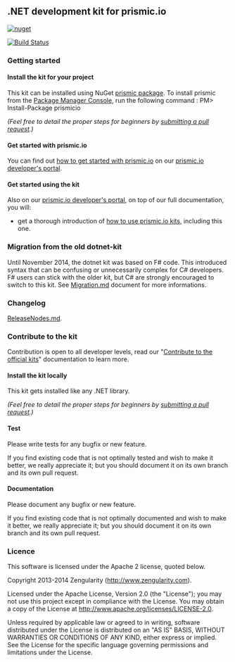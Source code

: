 ## .NET development kit for prismic.io

[![nuget](https://img.shields.io/nuget/v/Prismicio.svg)](https://www.nuget.org/packages/prismicio/)

[![Build Status](https://api.travis-ci.org/prismicio/csharp-kit.png)](https://travis-ci.org/prismicio/csharp-kit)

### Getting started

#### Install the kit for your project

This kit can be installed using NuGet [prismic package](https://www.nuget.org/packages/prismicio/).
To install prismic from the [Package Manager Console](http://docs.nuget.org/docs/start-here/using-the-package-manager-console), run the following command :
PM> Install-Package prismicio

*(Feel free to detail the proper steps for beginners by [submitting a pull request](https://developers.prismic.io/documentation/UszOeAEAANUlwFpp/contribute-to-the-official-kits).)*

#### Get started with prismic.io

You can find out [how to get started with prismic.io](https://developers.prismic.io/documentation/UjBaQsuvzdIHvE4D/getting-started) on our [prismic.io developer's portal](https://developers.prismic.io/).

#### Get started using the kit

Also on our [prismic.io developer's portal](https://developers.prismic.io/), on top of our full documentation, you will:
* get a thorough introduction of [how to use prismic.io kits](https://developers.prismic.io/documentation/UjBe8bGIJ3EKtgBZ/api-documentation#kits-and-helpers), including this one.

### Migration from the old dotnet-kit

Until November 2014, the dotnet kit was based on F# code. This introduced syntax that can be confusing or unnecessarily complex for C# developers.
F# users can stick with the older kit, but C# are strongly encouraged to switch to this kit. See [Migration.md](https://github.com/prismicio/csharp-kit/blob/master/Migration.md) document for more informations.

### Changelog

[ReleaseNodes.md](https://github.com/prismicio/csharp-kit/blob/master/ReleaseNotes.md).

### Contribute to the kit

Contribution is open to all developer levels, read our "[Contribute to the official kits](https://developers.prismic.io/documentation/UszOeAEAANUlwFpp/contribute-to-the-official-kits)" documentation to learn more.

#### Install the kit locally

This kit gets installed like any .NET library.

*(Feel free to detail the proper steps for beginners by [submitting a pull request](https://developers.prismic.io/documentation/UszOeAEAANUlwFpp/contribute-to-the-official-kits).)*

#### Test

Please write tests for any bugfix or new feature.

If you find existing code that is not optimally tested and wish to make it better, we really appreciate it; but you should document it on its own branch and its own pull request.

#### Documentation

Please document any bugfix or new feature.

If you find existing code that is not optimally documented and wish to make it better, we really appreciate it; but you should document it on its own branch and its own pull request.

### Licence

This software is licensed under the Apache 2 license, quoted below.

Copyright 2013-2014 Zengularity (http://www.zengularity.com).

Licensed under the Apache License, Version 2.0 (the "License"); you may not use this project except in compliance with the License. You may obtain a copy of the License at http://www.apache.org/licenses/LICENSE-2.0.

Unless required by applicable law or agreed to in writing, software distributed under the License is distributed on an "AS IS" BASIS, WITHOUT WARRANTIES OR CONDITIONS OF ANY KIND, either express or implied. See the License for the specific language governing permissions and limitations under the License.
